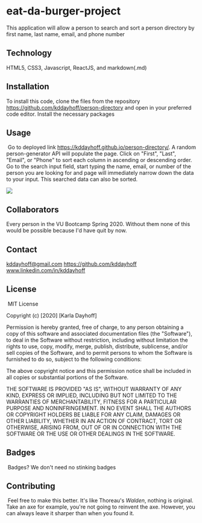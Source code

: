 # eat-da-burger-project
This application will allow a person to search and sort a person directory by first name, last name, email, and phone number

## Technology

HTML5, CSS3, Javascript, ReactJS, and markdown(.md) 

## Installation

To install this code, clone the files from the repository https://github.com/kddayhoff/person-directory and open in your preferred code editor. Install the necessary packages
​
## Usage 
​
Go to deployed link https://kddayhoff.github.io/person-directory/. A random person-generator API will populate the page. Click on "First", "Last", "Email", or "Phone" to sort each column in ascending or descending order. Go to the search input field, start typing the name, email, or number of the person you are looking for and page will immediately narrow down the data to your input. This searched data can also be sorted.

<img src="public/person-directory-demonstration.gif">


## Collaborators
​Every person in the VU Bootcamp Spring 2020. Without them none of this would be possible because I'd have quit by now.

## Contact

kddayhoff@gmail.com
https://github.com/kddayhoff 
<br>
www.linkedin.com/in/kddayhoff
​
## License
​
MIT License

Copyright (c) [2020] [Karla Dayhoff]

Permission is hereby granted, free of charge, to any person obtaining a copy
of this software and associated documentation files (the "Software"), to deal
in the Software without restriction, including without limitation the rights
to use, copy, modify, merge, publish, distribute, sublicense, and/or sell
copies of the Software, and to permit persons to whom the Software is
furnished to do so, subject to the following conditions:

The above copyright notice and this permission notice shall be included in all
copies or substantial portions of the Software.

THE SOFTWARE IS PROVIDED "AS IS", WITHOUT WARRANTY OF ANY KIND, EXPRESS OR
IMPLIED, INCLUDING BUT NOT LIMITED TO THE WARRANTIES OF MERCHANTABILITY,
FITNESS FOR A PARTICULAR PURPOSE AND NONINFRINGEMENT. IN NO EVENT SHALL THE
AUTHORS OR COPYRIGHT HOLDERS BE LIABLE FOR ANY CLAIM, DAMAGES OR OTHER
LIABILITY, WHETHER IN AN ACTION OF CONTRACT, TORT OR OTHERWISE, ARISING FROM,
OUT OF OR IN CONNECTION WITH THE SOFTWARE OR THE USE OR OTHER DEALINGS IN THE
SOFTWARE.
​
​
## Badges
​
Badges? We don't need no stinking badges
​
​
## Contributing
​
Feel free to make this better. It's like Thoreau's <i>Walden</i>, nothing is original. Take an axe for example, you're not going to reinvent the axe. However, you can always leave it sharper than when you found it.
